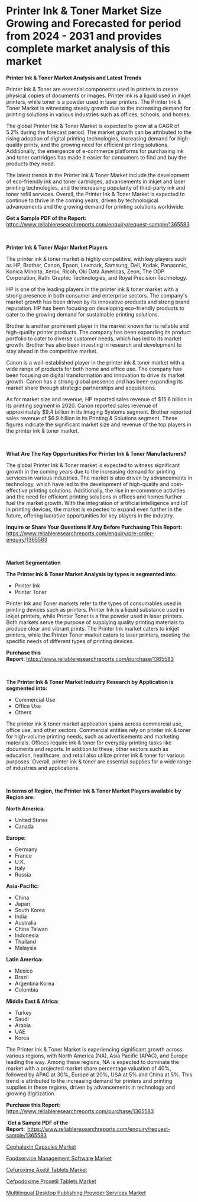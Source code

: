 <p><h1>Printer Ink & Toner Market Size Growing and Forecasted for period from 2024 - 2031 and provides complete market analysis of this market</h1></p><p><strong>Printer Ink & Toner Market Analysis and Latest Trends</strong></p>
<p><p>Printer Ink & Toner are essential components used in printers to create physical copies of documents or images. Printer ink is a liquid used in inkjet printers, while toner is a powder used in laser printers. The Printer Ink & Toner Market is witnessing steady growth due to the increasing demand for printing solutions in various industries such as offices, schools, and homes.</p><p>The global Printer Ink & Toner Market is expected to grow at a CAGR of 5.2% during the forecast period. The market growth can be attributed to the rising adoption of digital printing technologies, increasing demand for high-quality prints, and the growing need for efficient printing solutions. Additionally, the emergence of e-commerce platforms for purchasing ink and toner cartridges has made it easier for consumers to find and buy the products they need.</p><p>The latest trends in the Printer Ink & Toner Market include the development of eco-friendly ink and toner cartridges, advancements in inkjet and laser printing technologies, and the increasing popularity of third-party ink and toner refill services. Overall, the Printer Ink & Toner Market is expected to continue to thrive in the coming years, driven by technological advancements and the growing demand for printing solutions worldwide.</p></p>
<p><strong>Get a Sample PDF of the Report:&nbsp;</strong> <a href="https://www.reliableresearchreports.com/enquiry/request-sample/1365583">https://www.reliableresearchreports.com/enquiry/request-sample/1365583</a></p>
<p>&nbsp;</p>
<p><strong>Printer Ink & Toner Major Market Players</strong></p>
<p><p>The printer ink & toner market is highly competitive, with key players such as HP, Brother, Canon, Epson, Lexmark, Samsung, Dell, Kodak, Panasonic, Konica Minolta, Xerox, Ricoh, Oki Data Americas, Zeon, The ODP Corporation, Rathi Graphic Technologies, and Royal Precision Technology.</p><p>HP is one of the leading players in the printer ink & toner market with a strong presence in both consumer and enterprise sectors. The company's market growth has been driven by its innovative products and strong brand reputation. HP has been focusing on developing eco-friendly products to cater to the growing demand for sustainable printing solutions.</p><p>Brother is another prominent player in the market known for its reliable and high-quality printer products. The company has been expanding its product portfolio to cater to diverse customer needs, which has led to its market growth. Brother has also been investing in research and development to stay ahead in the competitive market.</p><p>Canon is a well-established player in the printer ink & toner market with a wide range of products for both home and office use. The company has been focusing on digital transformation and innovation to drive its market growth. Canon has a strong global presence and has been expanding its market share through strategic partnerships and acquisitions.</p><p>As for market size and revenue, HP reported sales revenue of $15.6 billion in its printing segment in 2020. Canon reported sales revenue of approximately $9.4 billion in its Imaging Systems segment. Brother reported sales revenue of $6.9 billion in its Printing & Solutions segment. These figures indicate the significant market size and revenue of the top players in the printer ink & toner market.</p></p>
<p>&nbsp;</p>
<p><strong>What Are The Key Opportunities For Printer Ink & Toner Manufacturers?</strong></p>
<p><p>The global Printer Ink & Toner market is expected to witness significant growth in the coming years due to the increasing demand for printing services in various industries. The market is also driven by advancements in technology, which have led to the development of high-quality and cost-effective printing solutions. Additionally, the rise in e-commerce activities and the need for efficient printing solutions in offices and homes further fuel the market growth. With the integration of artificial intelligence and IoT in printing devices, the market is expected to expand even further in the future, offering lucrative opportunities for key players in the industry.</p></p>
<p><strong>Inquire or Share Your Questions If Any Before Purchasing This Report:</strong> <a href="https://www.reliableresearchreports.com/enquiry/pre-order-enquiry/1365583">https://www.reliableresearchreports.com/enquiry/pre-order-enquiry/1365583</a></p>
<p>&nbsp;</p>
<p><strong>Market Segmentation</strong></p>
<p><strong>The Printer Ink & Toner Market Analysis by types is segmented into:</strong></p>
<p><ul><li>Printer Ink</li><li>Printer Toner</li></ul></p>
<p><p>Printer Ink and Toner markets refer to the types of consumables used in printing devices such as printers. Printer Ink is a liquid substance used in inkjet printers, while Printer Toner is a fine powder used in laser printers. Both markets serve the purpose of supplying quality printing materials to produce clear and vibrant prints. The Printer Ink market caters to inkjet printers, while the Printer Toner market caters to laser printers, meeting the specific needs of different types of printing devices.</p></p>
<p><strong>Purchase this Report:&nbsp;</strong><a href="https://www.reliableresearchreports.com/purchase/1365583">https://www.reliableresearchreports.com/purchase/1365583</a></p>
<p>&nbsp;</p>
<p><strong>The Printer Ink & Toner Market Industry Research by Application is segmented into:</strong></p>
<p><ul><li>Commercial Use</li><li>Office Use</li><li>Others</li></ul></p>
<p><p>The printer ink & toner market application spans across commercial use, office use, and other sectors. Commercial entities rely on printer ink & toner for high-volume printing needs, such as advertisements and marketing materials. Offices require ink & toner for everyday printing tasks like documents and reports. In addition to these, other sectors such as education, healthcare, and retail also utilize printer ink & toner for various purposes. Overall, printer ink & toner are essential supplies for a wide range of industries and applications.</p></p>
<p>&nbsp;</p>
<p><strong>In terms of Region, the Printer Ink & Toner Market Players available by Region are:</strong></p>
<p>
    <p> <strong> North America: </strong>
        <ul>
            <li>United States</li>
            <li>Canada</li>
        </ul>
        </p> 
    <p> <strong> Europe: </strong>
        <ul>
            <li>Germany</li>
            <li>France</li>
            <li>U.K.</li>
            <li>Italy</li>
            <li>Russia</li>
        </ul>
        </p> 
    <p> <strong> Asia-Pacific: </strong>
        <ul>
            <li>China</li>
            <li>Japan</li>
            <li>South Korea</li>
            <li>India</li>
            <li>Australia</li>
            <li>China Taiwan</li>
            <li>Indonesia</li>
            <li>Thailand</li>
            <li>Malaysia</li>
        </ul>
        </p> 
    <p> <strong> Latin America: </strong>
        <ul>
            <li>Mexico</li>
            <li>Brazil</li>
            <li>Argentina Korea</li>
            <li>Colombia</li>
        </ul>
        </p> 
    <p> <strong> Middle East & Africa: </strong>
        <ul>
            <li>Turkey</li>
            <li>Saudi</li>
            <li>Arabia</li>
            <li>UAE</li>
            <li>Korea</li>
        </ul>
    </p>
    </p>
<p><p>The Printer Ink & Toner Market is experiencing significant growth across various regions, with North America (NA), Asia Pacific (APAC), and Europe leading the way. Among these regions, NA is expected to dominate the market with a projected market share percentage valuation of 40%, followed by APAC at 30%, Europe at 20%, USA at 5% and China at 5%. This trend is attributed to the increasing demand for printers and printing supplies in these regions, driven by advancements in technology and growing digitization.</p></p>
<p><strong>Purchase this Report: </strong><a href="https://www.reliableresearchreports.com/purchase/1365583">https://www.reliableresearchreports.com/purchase/1365583</a></p>
<p>&nbsp;<strong>Get a Sample PDF of the Report:&nbsp;&nbsp;</strong><a href="https://www.reliableresearchreports.com/enquiry/request-sample/1365583">https://www.reliableresearchreports.com/enquiry/request-sample/1365583</a></p>
<p><strong></strong></p>
<p><p><a href="https://github.com/jj19131/Market-Research-Report-List-1/blob/main/cephalexin-capsules-market.md">Cephalexin Capsules Market</a></p><p><a href="https://issuu.com/reportprime-2/docs/foodservice-management-software-market-size-2030.p">Foodservice Management Software Market</a></p><p><a href="https://github.com/sougarounis/Market-Research-Report-List-1/blob/main/cefuroxime-axetil-tablets-market.md">Cefuroxime Axetil Tablets Market</a></p><p><a href="https://github.com/jodemen/Market-Research-Report-List-1/blob/main/cefpodoxime-proxetil-tablets-market.md">Cefpodoxime Proxetil Tablets Market</a></p><p><a href="https://issuu.com/reportprime-2/docs/multilingual-desktop-publishing-provider-services-">Multilingual Desktop Publishing Provider Services Market</a></p></p>